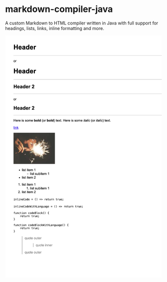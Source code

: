 # markdown-compiler-java

A custom Markdown to HTML compiler written in Java with full support for headings, lists, links, inline formatting and more.

![demo](demo.png)
